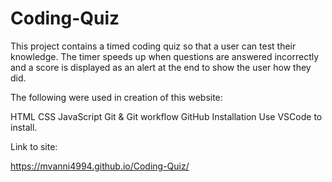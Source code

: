 # Coding-Quiz

This project contains a timed coding quiz so that a user can test their knowledge. The timer speeds up when questions are answered incorrectly and a score is displayed as an alert at the end to show the user how they did.


The following were used in creation of this website:

HTML
CSS
JavaScript
Git & Git workflow
GitHub
Installation
Use VSCode to install.

Link to site:

https://mvanni4994.github.io/Coding-Quiz/
